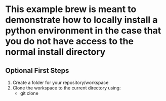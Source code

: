 # This example brew is meant to demonstrate how to locally install a python environment in the case that you do not have access to the normal install directory

## Optional First Steps
1. Create a folder for your repository/workspace
2. Clone the workspace to the current directory using:
    - git clone <git-url>
